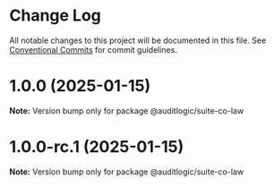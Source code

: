 # Change Log

All notable changes to this project will be documented in this file.
See [Conventional Commits](https://conventionalcommits.org) for commit guidelines.

# 1.0.0 (2025-01-15)

**Note:** Version bump only for package @auditlogic/suite-co-law





# 1.0.0-rc.1 (2025-01-15)

**Note:** Version bump only for package @auditlogic/suite-co-law
